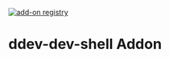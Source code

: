 [![add-on registry](https://img.shields.io/badge/DDEV-Add--on_Registry-blue)](https://addons.ddev.com)

# ddev-dev-shell Addon